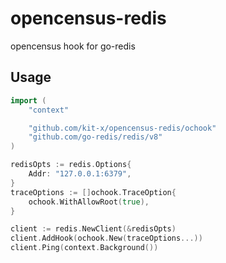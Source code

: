 # opencensus-redis
opencensus hook for go-redis

## Usage

```go
import (
    "context"

    "github.com/kit-x/opencensus-redis/ochook"
    "github.com/go-redis/redis/v8"
)

redisOpts := redis.Options{
    Addr: "127.0.0.1:6379",
}
traceOptions := []ochook.TraceOption{
    ochook.WithAllowRoot(true),
}

client := redis.NewClient(&redisOpts)
client.AddHook(ochook.New(traceOptions...))
client.Ping(context.Background())
```